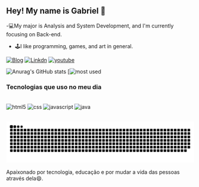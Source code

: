 
## Hey! My name is Gabriel 👋
-💻My major is Analysis and System Development, and I'm currently focusing on Back-end.
- 🕹️I like programming, games, and art in general.

[![Blog](https://img.shields.io/badge/Instagram-E4405F?style=for-the-badge&logo=instagram&logoColor=white)](https://www.instagram.com/__gabrielvettorazzi__/)
[![Linkdn](https://img.shields.io/badge/LinkedIn-0077B5?style=for-the-badge&logo=linkedin&logoColor=white)](https://www.linkedin.com/in/gabriel-vettorazzi-78b116221/)
[![youtube](https://img.shields.io/badge/YouTube-FF0000?style=for-the-badge&logo=youtube&logoColor=white)](https://www.youtube.com/channel/UCCnPcWn7RSP-cvXTlaicyHg)

![Anurag's GitHub stats  ](https://github-readme-stats.vercel.app/api?username=gabrielvettorazzi&show_icons=true&theme=radical)
[![most used](https://github-readme-stats.vercel.app/api/top-langs/?username=gabrielvettorazzi&theme=blue-green)
### Tecnologias que uso no meu dia

<div style = "display: inline_block"><br>
<img align ="center" alt="html5" src="https://img.shields.io/badge/HTML5-E34F26?style=for-the-badge&logo=html5&logoColor=white" />
<img align ="center" alt="css" src="https://img.shields.io/badge/CSS3-1572B6?style=for-the-badge&logo=css3&logoColor=white" />
<img align ="center" alt="javascript" src="https://img.shields.io/badge/JavaScript-F7DF1E?style=for-the-badge&logo=javascript&logoColor=black" />
<img align ="center" alt="java" src="https://img.shields.io/badge/Java-ED8B00?style=for-the-badge&logo=java&logoColor=white" />
</div><br/>
</div>
  
![Snake animation](https://github.com/ellen2121/ellen2121/blob/output/github-contribution-grid-snake.svg)
 
</div>
 Apaixonado por tecnologia, educação e por mudar a vida das pessoas através dela😄.
